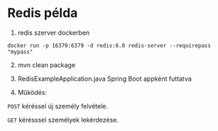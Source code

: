 # Redis példa

1. redis szerver dockerben

```
docker run -p 16379:6379 -d redis:6.0 redis-server --requirepass "mypass"
```

2. mvn clean package

3. RedisExampleApplication.java Spring Boot appként futtatva

4. Működés:

`POST` kéréssel új személy felvétele.

`GET` kérésssel személyek lekérdezése.
